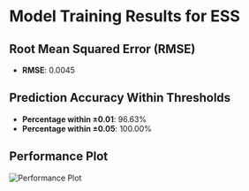 # Model Training Results for ESS

## Root Mean Squared Error (RMSE)
- **RMSE**: 0.0045

## Prediction Accuracy Within Thresholds
- **Percentage within ±0.01**: 96.63%
- **Percentage within ±0.05**: 100.00%

## Performance Plot
![Performance Plot](../imgs/ESS.png)
